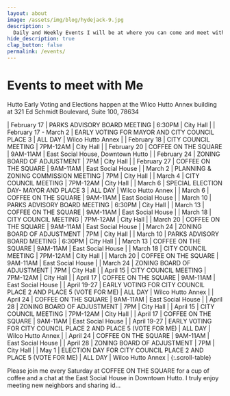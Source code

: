 ```yaml
---
layout: about
image: /assets/img/blog/hydejack-9.jpg
description: >
  Daily and Weekly Events I will be at where you can come and meet with me.
hide_description: true
clap_button: false
permalink: /events/
---
```


# Events to meet with Me

Hutto Early Voting and Elections happen at the Wilco Hutto Annex building at 321 Ed Schmidt Boulevard, Suite 100, 78634

| February 17 | PARKS ADVISORY BOARD MEETING | 6:30PM | City Hall |
| February 17 - March 2 | EARLY VOTING FOR MAYOR AND CITY COUNCIL PLACE 3 | ALL DAY | Wilco Hutto Annex |
| February 18 | CITY COUNCIL MEETING | 7PM-12AM | City Hall |
| February 20 | COFFEE ON THE SQUARE | 9AM-11AM | East Social House, Downtown Hutto |
| February 24 | ZONING BOARD OF ADJUSTMENT | 7PM | City Hall |
| February 27 | COFFEE ON THE SQUARE | 9AM-11AM | East Social House |
| March 2 | PLANNING & ZONING COMMISSION MEETING | 7PM | City Hall |
| March 4 | CITY COUNCIL MEETING | 7PM-12AM | City Hall |
| March 6 | SPECIAL ELECTION DAY- MAYOR AND PLACE 3 | ALL DAY | Wilco Hutto Annex |
| March 6 | COFFEE ON THE SQUARE | 9AM-11AM | East Social House |
| March 10 | PARKS ADVISORY BOARD MEETING | 6:30PM | City Hall |
| March 13 | COFFEE ON THE SQUARE | 9AM-11AM | East Social House |
| March 18 | CITY COUNCIL MEETING | 7PM-12AM | City Hall |
| March 20 | COFFEE ON THE SQUARE | 9AM-11AM | East Social House |
| March 24 | ZONING BOARD OF ADJUSTMENT | 7PM | City Hall |
| March 10 | PARKS ADVISORY BOARD MEETING | 6:30PM | City Hall |
| March 13 | COFFEE ON THE SQUARE | 9AM-11AM | East Social House |
| March 18 | CITY COUNCIL MEETING | 7PM-12AM | City Hall |
| March 20 | COFFEE ON THE SQUARE | 9AM-11AM | East Social House |
| March 24 | ZONING BOARD OF ADJUSTMENT | 7PM | City Hall |
| April 15 | CITY COUNCIL MEETING | 7PM-12AM | City Hall |
| April 17 | COFFEE ON THE SQUARE | 9AM-11AM | East Social House |
| April 19-27 | EARLY VOTING FOR CITY COUNCIL PLACE 2 AND PLACE 5 (VOTE FOR ME) | ALL DAY | Wilco Hutto Annex |
| April 24 | COFFEE ON THE SQUARE | 9AM-11AM | East Social House |
| April 28 | ZONING BOARD OF ADJUSTMENT | 7PM | City Hall |
| April 15 | CITY COUNCIL MEETING | 7PM-12AM | City Hall |
| April 17 | COFFEE ON THE SQUARE | 9AM-11AM | East Social House |
| April 19-27 | EARLY VOTING FOR CITY COUNCIL PLACE 2 AND PLACE 5 (VOTE FOR ME) | ALL DAY | Wilco Hutto Annex |
| April 24 | COFFEE ON THE SQUARE | 9AM-11AM | East Social House |
| April 28 | ZONING BOARD OF ADJUSTMENT | 7PM | City Hall |
| May 1 | ELECTION DAY FOR CITY COUNCIL PLACE 2 AND PLACE 5 (VOTE FOR ME) | ALL DAY | Wilco Hutto Annex |
{:.scroll-table}

Please join me every Saturday at COFFEE ON THE SQUARE for a cup of coffee and a chat at the East Social House in Downtown Hutto. I truly enjoy meeting new neighbors and sharing id...